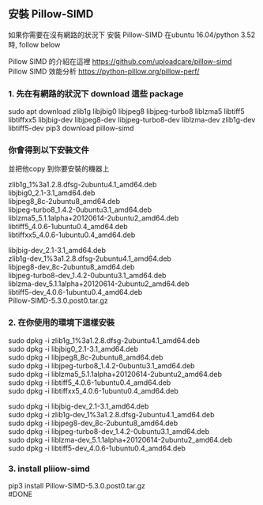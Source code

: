 ## 安裝 Pillow-SIMD
如果你需要在沒有網路的狀況下 安裝 Pillow-SIMD 在ubuntu 16.04/python 3.52 時, follow below  

Pillow SIMD 的介紹在這裡
https://github.com/uploadcare/pillow-simd  
Pillow SIMD 效能分析 
https://python-pillow.org/pillow-perf/  
### 1. 先在有網路的狀況下 download 這些 package
sudo apt download zlib1g libjbig0 libjpeg8 libjpeg-turbo8 liblzma5 libtiff5 libtiffxx5 libjbig-dev libjpeg8-dev libjpeg-turbo8-dev liblzma-dev zlib1g-dev libtiff5-dev
pip3 download pillow-simd

### 你會得到以下安裝文件
並把他copy 到你要安裝的機器上  

zlib1g_1%3a1.2.8.dfsg-2ubuntu4.1_amd64.deb  
libjbig0_2.1-3.1_amd64.deb  
libjpeg8_8c-2ubuntu8_amd64.deb  
libjpeg-turbo8_1.4.2-0ubuntu3.1_amd64.deb  
liblzma5_5.1.1alpha+20120614-2ubuntu2_amd64.deb  
libtiff5_4.0.6-1ubuntu0.4_amd64.deb  
libtiffxx5_4.0.6-1ubuntu0.4_amd64.deb  

libjbig-dev_2.1-3.1_amd64.deb  
zlib1g-dev_1%3a1.2.8.dfsg-2ubuntu4.1_amd64.deb  
libjpeg8-dev_8c-2ubuntu8_amd64.deb  
libjpeg-turbo8-dev_1.4.2-0ubuntu3.1_amd64.deb  
liblzma-dev_5.1.1alpha+20120614-2ubuntu2_amd64.deb  
libtiff5-dev_4.0.6-1ubuntu0.4_amd64.deb  
Pillow-SIMD-5.3.0.post0.tar.gz  

### 2. 在你使用的環境下這樣安裝

sudo dpkg -i zlib1g_1%3a1.2.8.dfsg-2ubuntu4.1_amd64.deb  
sudo dpkg -i libjbig0_2.1-3.1_amd64.deb  
sudo dpkg -i libjpeg8_8c-2ubuntu8_amd64.deb  
sudo dpkg -i libjpeg-turbo8_1.4.2-0ubuntu3.1_amd64.deb  
sudo dpkg -i liblzma5_5.1.1alpha+20120614-2ubuntu2_amd64.deb  
sudo dpkg -i libtiff5_4.0.6-1ubuntu0.4_amd64.deb  
sudo dpkg -i libtiffxx5_4.0.6-1ubuntu0.4_amd64.deb  

sudo dpkg -i libjbig-dev_2.1-3.1_amd64.deb  
sudo dpkg -i zlib1g-dev_1%3a1.2.8.dfsg-2ubuntu4.1_amd64.deb  
sudo dpkg -i libjpeg8-dev_8c-2ubuntu8_amd64.deb  
sudo dpkg -i libjpeg-turbo8-dev_1.4.2-0ubuntu3.1_amd64.deb  
sudo dpkg -i liblzma-dev_5.1.1alpha+20120614-2ubuntu2_amd64.deb  
sudo dpkg -i libtiff5-dev_4.0.6-1ubuntu0.4_amd64.deb  

### 3. install pliiow-simd  

pip3 install Pillow-SIMD-5.3.0.post0.tar.gz  
#DONE
